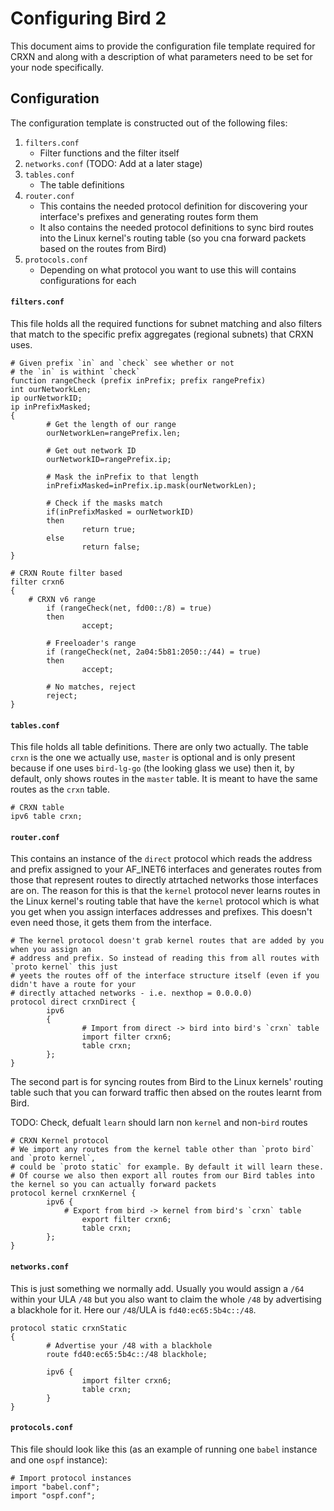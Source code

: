 Configuring Bird 2
==================

This document aims to provide the configuration file template required
for CRXN and along with a description of what parameters need to be set
for your node specifically.

## Configuration

The configuration template is constructed out of the following files:

1. `filters.conf`
	* Filter functions and the filter itself
2. `networks.conf` (TODO: Add at a later stage)
3. `tables.conf`
	* The table definitions
4. `router.conf`
	* This contains the needed protocol definition for discovering
	your interface's prefixes and generating routes form them
	* It also contains the needed protocol definitions to sync bird
	routes into the Linux kernel's routing table (so you cna forward
	packets based on the routes from Bird)
5. `protocols.conf`
	* Depending on what protocol you want to use this will contains
	configurations for each

#### `filters.conf`

This file holds all the required functions for subnet matching and also
filters that match to the specific prefix aggregates (regional subnets)
that CRXN uses.

```
# Given prefix `in` and `check` see whether or not
# the `in` is withint `check`
function rangeCheck (prefix inPrefix; prefix rangePrefix)
int ourNetworkLen;
ip ourNetworkID;
ip inPrefixMasked;
{
        # Get the length of our range
        ourNetworkLen=rangePrefix.len;

        # Get out network ID
        ourNetworkID=rangePrefix.ip;

        # Mask the inPrefix to that length
        inPrefixMasked=inPrefix.ip.mask(ourNetworkLen);

        # Check if the masks match
        if(inPrefixMasked = ourNetworkID)
        then
                return true;
        else
                return false;
}

# CRXN Route filter based
filter crxn6
{
	# CRXN v6 range
        if (rangeCheck(net, fd00::/8) = true)
        then
                accept;

		# Freeloader's range
        if (rangeCheck(net, 2a04:5b81:2050::/44) = true)
        then
                accept;

        # No matches, reject
        reject;
}
```

#### `tables.conf`

This file holds all table definitions. There are only two actually.
The table `crxn` is the one we actually use, `master` is optional
and is only present because if one uses `bird-lg-go` (the looking glass
we use) then it, by default, only shows routes in the `master` table.
It is meant to have the same routes as the `crxn` table.

```
# CRXN table
ipv6 table crxn;
```

#### `router.conf`

This contains an instance of the `direct` protocol which reads the address
and prefix assigned to your AF_INET6 interfaces and generates routes from
those that represent routes to directly atrtached networks those interfaces
are on. The reason for this is that the `kernel` protocol never learns routes
in the Linux kernel's routing table that have the `kernel` protocol which
is what you get when you assign interfaces addresses and prefixes. This
doesn't even need those, it gets them from the interface.

```
# The kernel protocol doesn't grab kernel routes that are added by you when you assign an
# address and prefix. So instead of reading this from all routes with `proto kernel` this just
# yeets the routes off of the interface structure itself (even if you didn't have a route for your
# directly attached networks - i.e. nexthop = 0.0.0.0)
protocol direct crxnDirect {
        ipv6
        {
                # Import from direct -> bird into bird's `crxn` table
                import filter crxn6;
                table crxn;
        };
}
```

The second part is for syncing routes from Bird to the Linux kernels' routing
table such that you can forward traffic then absed on the routes learnt from
Bird.

TODO: Check, defualt `learn` should larn non `kernel` and non-`bird` routes

```
# CRXN Kernel protocol
# We import any routes from the kernel table other than `proto bird` and `proto kernel`,
# could be `proto static` for example. By default it will learn these.
# Of course we also then export all routes from our Bird tables into the kernel so you can actually forward packets
protocol kernel crxnKernel {
        ipv6 {
        	# Export from bird -> kernel from bird's `crxn` table
                export filter crxn6;
                table crxn;
        };
}
```

#### `networks.conf`

This is just something we normally add. Usually you would assign a `/64` within your ULA `/48` but you also want to claim the whole `/48` by advertising a blackhole for it. Here our `/48`/ULA is `fd40:ec65:5b4c::/48`.

```
protocol static crxnStatic
{
        # Advertise your /48 with a blackhole
        route fd40:ec65:5b4c::/48 blackhole;

        ipv6 {
                import filter crxn6;
                table crxn;
        }
}
```

#### `protocols.conf`

This file should look like this (as an example of running one `babel`
instance and one `ospf` instance):

```
# Import protocol instances
import "babel.conf";
import "ospf.conf";
```
